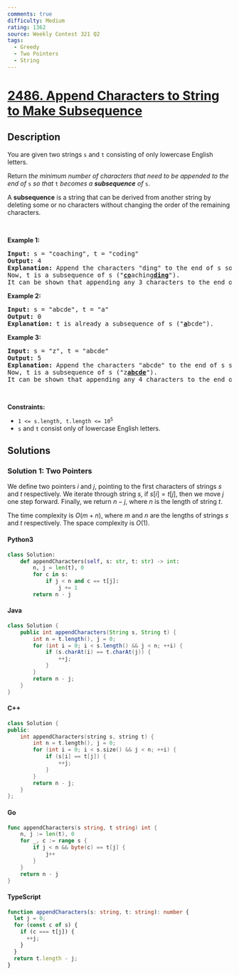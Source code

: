 ```yaml
---
comments: true
difficulty: Medium
rating: 1362
source: Weekly Contest 321 Q2
tags:
  - Greedy
  - Two Pointers
  - String
---
```


<!-- problem:start -->

# [2486. Append Characters to String to Make Subsequence](https://leetcode.com/problems/append-characters-to-string-to-make-subsequence)


## Description

<!-- description:start -->

<p>You are given two strings <code>s</code> and <code>t</code> consisting of only lowercase English letters.</p>

<p>Return <em>the minimum number of characters that need to be appended to the end of </em><code>s</code><em> so that </em><code>t</code><em> becomes a <strong>subsequence</strong> of </em><code>s</code>.</p>

<p>A <strong>subsequence</strong> is a string that can be derived from another string by deleting some or no characters without changing the order of the remaining characters.</p>

<p>&nbsp;</p>
<p><strong class="example">Example 1:</strong></p>

<pre>
<strong>Input:</strong> s = &quot;coaching&quot;, t = &quot;coding&quot;
<strong>Output:</strong> 4
<strong>Explanation:</strong> Append the characters &quot;ding&quot; to the end of s so that s = &quot;coachingding&quot;.
Now, t is a subsequence of s (&quot;<u><strong>co</strong></u>aching<u><strong>ding</strong></u>&quot;).
It can be shown that appending any 3 characters to the end of s will never make t a subsequence.
</pre>

<p><strong class="example">Example 2:</strong></p>

<pre>
<strong>Input:</strong> s = &quot;abcde&quot;, t = &quot;a&quot;
<strong>Output:</strong> 0
<strong>Explanation:</strong> t is already a subsequence of s (&quot;<u><strong>a</strong></u>bcde&quot;).
</pre>

<p><strong class="example">Example 3:</strong></p>

<pre>
<strong>Input:</strong> s = &quot;z&quot;, t = &quot;abcde&quot;
<strong>Output:</strong> 5
<strong>Explanation:</strong> Append the characters &quot;abcde&quot; to the end of s so that s = &quot;zabcde&quot;.
Now, t is a subsequence of s (&quot;z<u><strong>abcde</strong></u>&quot;).
It can be shown that appending any 4 characters to the end of s will never make t a subsequence.
</pre>

<p>&nbsp;</p>
<p><strong>Constraints:</strong></p>

<ul>
	<li><code>1 &lt;= s.length, t.length &lt;= 10<sup>5</sup></code></li>
	<li><code>s</code> and <code>t</code> consist only of lowercase English letters.</li>
</ul>

<!-- description:end -->

## Solutions

<!-- solution:start -->

### Solution 1: Two Pointers

We define two pointers $i$ and $j$, pointing to the first characters of strings $s$ and $t$ respectively. We iterate through string $s$, if $s[i] = t[j]$, then we move $j$ one step forward. Finally, we return $n - j$, where $n$ is the length of string $t$.

The time complexity is $O(m + n)$, where $m$ and $n$ are the lengths of strings $s$ and $t$ respectively. The space complexity is $O(1)$.

<!-- tabs:start -->

#### Python3

```python
class Solution:
    def appendCharacters(self, s: str, t: str) -> int:
        n, j = len(t), 0
        for c in s:
            if j < n and c == t[j]:
                j += 1
        return n - j
```

#### Java

```java
class Solution {
    public int appendCharacters(String s, String t) {
        int n = t.length(), j = 0;
        for (int i = 0; i < s.length() && j < n; ++i) {
            if (s.charAt(i) == t.charAt(j)) {
                ++j;
            }
        }
        return n - j;
    }
}
```

#### C++

```cpp
class Solution {
public:
    int appendCharacters(string s, string t) {
        int n = t.length(), j = 0;
        for (int i = 0; i < s.size() && j < n; ++i) {
            if (s[i] == t[j]) {
                ++j;
            }
        }
        return n - j;
    }
};
```

#### Go

```go
func appendCharacters(s string, t string) int {
	n, j := len(t), 0
	for _, c := range s {
		if j < n && byte(c) == t[j] {
			j++
		}
	}
	return n - j
}
```

#### TypeScript

```ts
function appendCharacters(s: string, t: string): number {
  let j = 0;
  for (const c of s) {
    if (c === t[j]) {
      ++j;
    }
  }
  return t.length - j;
}
```

<!-- tabs:end -->

<!-- solution:end -->

<!-- problem:end -->
